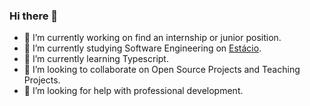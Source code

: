 ### Hi there 👋
- 🔭 I’m currently working on find an internship or junior position.
- 🔭 I’m currently studying Software Engineering on <a href="https://inscricoes.estacio.br/">Estácio</a>.
- 🌱 I’m currently learning Typescript.
- 👯 I’m looking to collaborate on Open Source Projects and Teaching Projects.
- 🤔 I’m looking for help with professional development.

